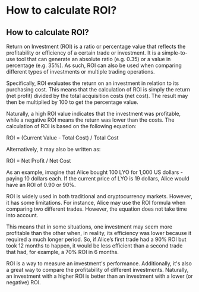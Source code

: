 # How to calculate ROI?

## How to c**alculate ROI?**

Return on Investment (ROI) is a ratio or percentage value that reflects the profitability or efficiency of a certain trade or investment. It is a simple-to-use tool that can generate an absolute ratio (e.g. 0.35) or a value in percentage (e.g. 35%). As such, ROI can also be used when comparing different types of investments or multiple trading operations.

Specifically, ROI evaluates the return on an investment in relation to its purchasing cost. This means that the calculation of ROI is simply the return (net profit) divided by the total acquisition costs (net cost). The result may then be multiplied by 100 to get the percentage value.

Naturally, a high ROI value indicates that the investment was profitable, while a negative ROI means the return was lower than the costs. The calculation of ROI is based on the following equation:

ROI = (Current Value - Total Cost) / Total Cost

Alternatively, it may also be written as:

ROI = Net Profit / Net Cost

As an example, imagine that Alice bought 100 LYO for 1,000 US dollars - paying 10 dollars each. If the current price of LYO is 19 dollars, Alice would have an ROI of 0.90 or 90%.

ROI is widely used in both traditional and cryptocurrency markets. However, it has some limitations. For instance, Alice may use the ROI formula when comparing two different trades. However, the equation does not take time into account.

This means that in some situations, one investment may seem more profitable than the other when, in reality, its efficiency was lower because it required a much longer period. So, if Alice’s first trade had a 90% ROI but took 12 months to happen, it would be less efficient than a second trade that had, for example, a 70% ROI in 6 months.

ROI is a way to measure an investment's performance. Additionally, it's also a great way to compare the profitability of different investments. Naturally, an investment with a higher ROI is better than an investment with a lower (or negative) ROI.
